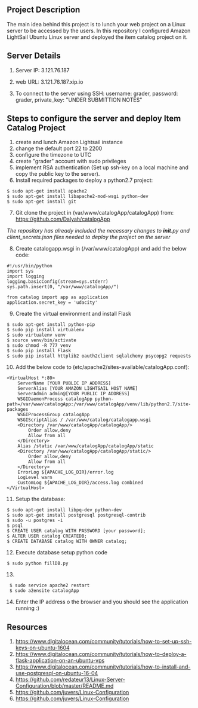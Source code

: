 ##  Project Description
The main idea behind this project is to lunch your web project on a Linux server to be accessed by the users. In this repository I configured Amazon LightSail Ubuntu Linux server and deployed the item catalog project on it.
## Server Details
1. Server IP: 3.121.76.187
2. web URL: 3.121.76.187.xip.io

3. To connect to the server using SSH:
 username: grader,
 password: grader,
 private_key: "UNDER SUBMITTION NOTES"

## Steps to configure the server and deploy Item Catalog Project
1. create and lunch Amazon Lightsail instance
2. change the default port 22 to 2200
3. configure the timezone to UTC
4. create "grader" account with sudo privileges
5. implement RSA authentication (Set up ssh-key on a local machine and copy the public key to the server).
6. Install required packages to deploy a python2.7 project:
  ```
  $ sudo apt-get install apache2
  $ sudo apt-get install libapache2-mod-wsgi python-dev
  $ sudo apt-get install git
  ```
7. Git clone the project in (var/www/catalogApp/catalogApp) from:
https://github.com/Dalyah/catalogApp

*The repository has already included the necessary changes to __init__.py and client_secrets.json files needed to deploy the project on the server*

8. Create catalogapp.wsgi in (/var/www/catalogApp) and add the below code:
```
#!/usr/bin/python
import sys
import logging
logging.basicConfig(stream=sys.stderr)
sys.path.insert(0, "/var/www/catalogApp/")

from catalog import app as application
application.secret_key = 'udacity'
```

9. Create the virtual environment and install Flask
```
$ sudo apt-get install python-pip
$ sudo pip install virtualenv
$ sudo virtualenv venv
$ source venv/bin/activate
$ sudo chmod -R 777 venv
$ sudo pip install Flask
$ sudo pip install httplib2 oauth2client sqlalchemy psycopg2 requests
```

10. Add the below code to (etc/apache2/sites-available/catalogApp.conf):
```
<VirtualHost *:80>
    ServerName [YOUR PUBLIC IP ADDRESS]
    ServerAlias [YOUR AMAZON LIGHTSAIL HOST NAME]
    ServerAdmin admin@[YOUR PUBLIC IP ADDRESS]
    WSGIDaemonProcess catalogApp python-path=/var/www/catalogApp:/var/www/catalogApp/venv/lib/python2.7/site-packages
    WSGIProcessGroup catalogApp
    WSGIScriptAlias / /var/www/catalog/catalogapp.wsgi
    <Directory /var/www/catalogApp/catalogApp/>
        Order allow,deny
        Allow from all
    </Directory>
    Alias /static /var/www/catalogApp/catalogApp/static
    <Directory /var/www/catalogApp/catalogApp/static/>
        Order allow,deny
        Allow from all
    </Directory>
    ErrorLog ${APACHE_LOG_DIR}/error.log
    LogLevel warn
    CustomLog ${APACHE_LOG_DIR}/access.log combined
</VirtualHost>
```
11. Setup the database:
```
$ sudo apt-get install libpq-dev python-dev
$ sudo apt-get install postgresql postgresql-contrib
$ sudo -u postgres -i
$ psql
$ CREATE USER catalog WITH PASSWORD [your password];
$ ALTER USER catalog CREATEDB;
$ CREATE DATABASE catalog WITH OWNER catalog;
```

12. Execute database setup python code
```
$ sudo python fillDB.py
```
13.
```
 $ sudo service apache2 restart
 $ sudo a2ensite catalogApp
```
14. Enter the IP address o the browser and you should see the application running :)

## Resources
1. https://www.digitalocean.com/community/tutorials/how-to-set-up-ssh-keys-on-ubuntu-1604
2. https://www.digitalocean.com/community/tutorials/how-to-deploy-a-flask-application-on-an-ubuntu-vps
3. https://www.digitalocean.com/community/tutorials/how-to-install-and-use-postgresql-on-ubuntu-16-04
4. https://github.com/redateur13/Linux-Server-Configuration/blob/master/README.md
5. https://github.com/juvers/Linux-Configuration
6. https://github.com/juvers/Linux-Configuration
